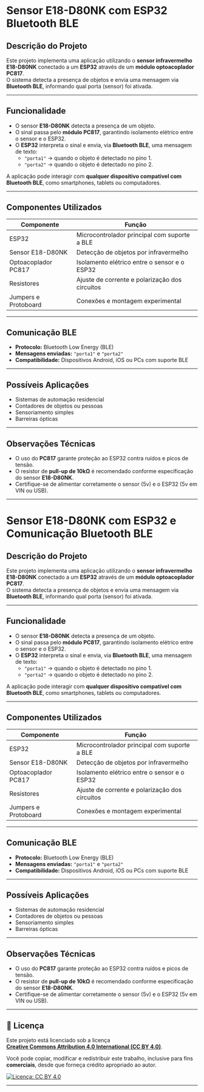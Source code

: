 # Sensor E18-D80NK com ESP32 Bluetooth BLE

## Descrição do Projeto
Este projeto implementa uma aplicação utilizando o **sensor infravermelho E18-D80NK** conectado a um **ESP32** através de um **módulo optoacoplador PC817**.  
O sistema detecta a presença de objetos e envia uma mensagem via **Bluetooth BLE**, informando qual porta (sensor) foi ativada.

---

## Funcionalidade
- O sensor **E18-D80NK** detecta a presença de um objeto.
- O sinal passa pelo **módulo PC817**, garantindo isolamento elétrico entre o sensor e o ESP32.
- O **ESP32** interpreta o sinal e envia, via **Bluetooth BLE**, uma mensagem de texto:
  - `"porta1"` → quando o objeto é detectado no pino 1.  
  - `"porta2"` → quando o objeto é detectado no pino 2.

A aplicação pode interagir com **qualquer dispositivo compatível com Bluetooth BLE**, como smartphones, tablets ou computadores.

---

## Componentes Utilizados
|      Componente      |                    Função                      |
|----------------------|------------------------------------------------|
| ESP32                | Microcontrolador principal com suporte a BLE   |        |
| Sensor E18-D80NK     | Detecção de objetos por infravermelho          |
| Optoacoplador PC817  | Isolamento elétrico entre o sensor e o ESP32   |
| Resistores           | Ajuste de corrente e polarização dos circuitos |
| Jumpers e Protoboard | Conexões e montagem experimental               |

---

## Comunicação BLE
- **Protocolo:** Bluetooth Low Energy (BLE)
- **Mensagens enviadas:** `"porta1"` e `"porta2"`
- **Compatibilidade:** Dispositivos Android, iOS ou PCs com suporte BLE

---

## Possíveis Aplicações
- Sistemas de automação residencial  
- Contadores de objetos ou pessoas  
- Sensoriamento simples  
- Barreiras ópticas 

---

## Observações Técnicas
- O uso do **PC817** garante proteção ao ESP32 contra ruídos e picos de tensão.  
- O resistor de **pull-up de 10kΩ** é recomendado conforme especificação do sensor **E18-D80NK**.  
- Certifique-se de alimentar corretamente o sensor (5v) e o ESP32 (5v em VIN ou USB).  

---

# Sensor E18-D80NK com ESP32 e Comunicação Bluetooth BLE

## Descrição do Projeto
Este projeto implementa uma aplicação utilizando o **sensor infravermelho E18-D80NK** conectado a um **ESP32** através de um **módulo optoacoplador PC817**.  
O sistema detecta a presença de objetos e envia uma mensagem via **Bluetooth BLE**, informando qual porta (sensor) foi ativada.

---

## Funcionalidade
- O sensor **E18-D80NK** detecta a presença de um objeto.
- O sinal passa pelo **módulo PC817**, garantindo isolamento elétrico entre o sensor e o ESP32.
- O **ESP32** interpreta o sinal e envia, via **Bluetooth BLE**, uma mensagem de texto:
  - `"porta1"` → quando o objeto é detectado no pino 1.  
  - `"porta2"` → quando o objeto é detectado no pino 2.

A aplicação pode interagir com **qualquer dispositivo compatível com Bluetooth BLE**, como smartphones, tablets ou computadores.

---

## Componentes Utilizados
|      Componente      |                    Função                      |
|----------------------|------------------------------------------------|
| ESP32                | Microcontrolador principal com suporte a BLE   |        |
| Sensor E18-D80NK     | Detecção de objetos por infravermelho          |
| Optoacoplador PC817  | Isolamento elétrico entre o sensor e o ESP32   |
| Resistores           | Ajuste de corrente e polarização dos circuitos |
| Jumpers e Protoboard | Conexões e montagem experimental               |

---

## Comunicação BLE
- **Protocolo:** Bluetooth Low Energy (BLE)
- **Mensagens enviadas:** `"porta1"` e `"porta2"`
- **Compatibilidade:** Dispositivos Android, iOS ou PCs com suporte BLE

---

## Possíveis Aplicações
- Sistemas de automação residencial  
- Contadores de objetos ou pessoas  
- Sensoriamento simples  
- Barreiras ópticas 

---

## Observações Técnicas
- O uso do **PC817** garante proteção ao ESP32 contra ruídos e picos de tensão.  
- O resistor de **pull-up de 10kΩ** é recomendado conforme especificação do sensor **E18-D80NK**.  
- Certifique-se de alimentar corretamente o sensor (5v) e o ESP32 (5v em VIN ou USB).  

---

## 🪪 Licença

Este projeto está licenciado sob a licença  
**[Creative Commons Attribution 4.0 International (CC BY 4.0)](https://creativecommons.org/licenses/by/4.0/)**.

Você pode copiar, modificar e redistribuir este trabalho, inclusive para fins **comerciais**, desde que forneça crédito apropriado ao autor.

[![Licença: CC BY 4.0](https://licensebuttons.net/l/by/4.0/88x31.png)](https://creativecommons.org/licenses/by/4.0/)

---
